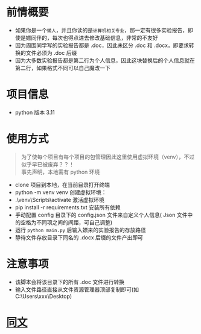 # 前情概要
- 如果你是一个`懒人`，并且你读的是`计算机相关专业`，那一定有很多实验报告，即使是嫖同伴的，每次也得点进去修改基础信息，非常的不友好
- 因为周围同学写的实验报告都是 .doc，因此未区分 .doc 和 .docx，即要求转换的文件必须为 .doc 后缀
- 因为大多数实验报告都是第二行为个人信息，因此这块替换后的个人信息就在第二行，如果格式不同可以自己魔改一下
# 项目信息
- python 版本 3.11 
# 使用方式
> 为了使每个项目有每个项目的包管理因此这里使用虚拟环境（venv），不过似乎早已被废弃？？！<br>
> 事先声明，本地需有 python 环境
- clone 项目到本地，在当前目录打开终端
- python -m venv venv 创建虚拟环境：
- .\venv\Scripts\activate 激活虚拟环境
- pip install -r requirements.txt 安装所有依赖
- 手动配置 config 目录下的 config.json 文件来自定义个人信息( Json 文件中的空格为不同项之间的间距，可自己调整)
- 运行 `python main.py` 后输入嫖来的实验报告的存放路径
- 静待文件存放目录下同名的 .docx 后缀的文件产出即可
# 注意事项
- 该脚本会将该目录下的所有 .doc 文件进行转换
- 输入文件路径直接从文件资源管理器顶部复制即可(如 C:\Users\xxx\Desktop)<br> 
# [同文](https://juejin.cn/post/7347165355585847333)

